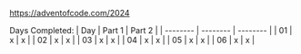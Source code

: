 https://adventofcode.com/2024

Days Completed:
|   Day    |  Part 1  |  Part 2  |
| -------- | -------- | -------- |
|   01     |    x     |    x     |
|   02     |    x     |    x     |
|   03     |    x     |    x     |
|   04     |    x     |    x     |
|   05     |    x     |    x     |
|   06     |    x     |    x     |
